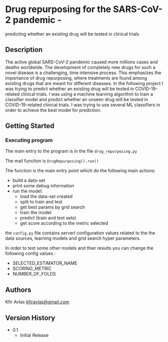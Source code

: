 # Drug repurposing for the SARS-CoV-2 pandemic -
predicting whether an existing drug will be tested in clinical trials

## Description

The active global SARS-CoV-2 pandemic caused more millions cases and deaths worldwide. The development of completely new drugs for such a novel disease is a challenging, time intensive process. 
This emphasizes the importance of drug repurposing, where treatments are found among existing drugs that are meant for different diseases.
In the following project I was trying to predict whether an existing drug will be tested in COVID-19-related clinical trials. 
I was using a machine learning algorithm to train a classifier model and predict whether an unseen drug will be tested in COVID-19-related clinical trials. 
I was trying to use several ML classifiers in order to achieve the best model for prediction. 

## Getting Started

### Executing program

The main entry to the program is in the file ```drug_repurposing.py```

The mail function is ```DrugRepurposing().run()```

The function is the main entry point which do the following main actions:
  
* build a data-set
* print some debug information
* run the model:
  * load the data-set created
  * split to train and test
  * get best params by grid search
  * train the model
  * predict (train and test sets)
  * get score according to the metric selected

the ```config.py``` file contains serverl configuration values related to the the data sources, learning models and grid search hyper parameters.

In order to test some other models and thier results you can change the following config values :
* SELECTED_ESTIMATOR_NAME
* SCORING_METRIC
* NUMBER_OF_FOLDS


## Authors

Kfir Avlas
kfiravlas@gmail.com

## Version History

* 0.1
    * Initial Release
